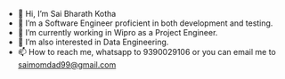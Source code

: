 - 👋 Hi, I’m Sai Bharath Kotha
- 👀 I’m a Software Engineer proficient in both development and testing.
- 🌱 I’m currently working in Wipro as a Project Engineer.
- 💞️ I’m also interested in Data Engineering.
- 📫 How to reach me, whatsapp to 9390029106 or you can email me to saimomdad99@gmail.com
  
